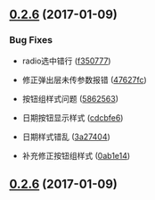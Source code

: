 <a name="0.2.6"></a>
## [0.2.6](https://github.com/iuap-design/tinper-bee/compare/v0.2.5...v0.2.6) (2017-01-09)

### Bug Fixes
* radio选中错行 ([f350777](https://github.com/iuap-design/tinper-neoui/commit/f350777))

* 修正弹出层未传参数报错 ([47627fc](https://github.com/iuap-design/tinper-neoui/commit/47627fc))

* 按钮组样式问题 ([5862563](https://github.com/iuap-design/tinper-neoui/commit/5862563))

* 日期按钮显示样式 ([cdcbfe6](https://github.com/iuap-design/tinper-neoui/commit/cdcbfe6))

* 日期样式错乱 ([3a27404](https://github.com/iuap-design/tinper-neoui/commit/3a27404))

* 补充修正按钮组样式 ([0ab1e14](https://github.com/iuap-design/tinper-neoui/commit/0ab1e14))


<a name="0.2.5"></a>
## [0.2.6](https://github.com/iuap-design/tinper-bee/compare/v0.2.4...v0.2.5) (2017-01-09)
